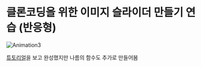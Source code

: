 # 클론코딩을 위한 이미지 슬라이더 만들기 연습 (반응형)

![Animation3](README.assets/Animation3.gif)



[튜토리얼](https://www.codingsnow.com/2021/05/tutorial56.html)을 보고 완성했지만 나름의 함수도 추가로 만들어봄
